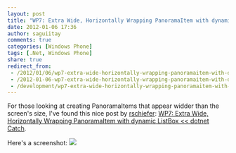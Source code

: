 ```yaml
---
layout: post
title: "WP7: Extra Wide, Horizontally Wrapping PanoramaItem with dynamic ListBox - dotnet Catch"
date: 2012-01-06 17:36
author: saguiitay
comments: true
categories: [Windows Phone]
tags: [.Net, Windows Phone]
share: true
redirect_from:
 - /2012/01/06/wp7-extra-wide-horizontally-wrapping-panoramaitem-with-dynamic-listbox-dotnet-catch/
 - /2012-01-06-wp7-extra-wide-horizontally-wrapping-panoramaitem-with-dynamic-listbox-dotnet-catch/
 - /development/wp7-extra-wide-horizontally-wrapping-panoramaitem-with-dynamic-listbox-dotnet-catch/
---
```

For those looking at creating PanoramaItems that appear widder than the screen's size, I've found this nice post by 
[rschiefer](http://dotnetcatch.wordpress.com/): [WP7: Extra Wide, Horizontally Wrapping PanoramaItem with dynamic ListBox << dotnet Catch](http://dotnetcatch.wordpress.com/2011/01/06/wp7-extra-wide-horizontally-wrapping-panoramaitem-with-dynamic-listbox/).

Here's a screenshot:
![](http://www.liveside.net/wp-content/images/2010/10/WP7-Office-Hub.jpg)
